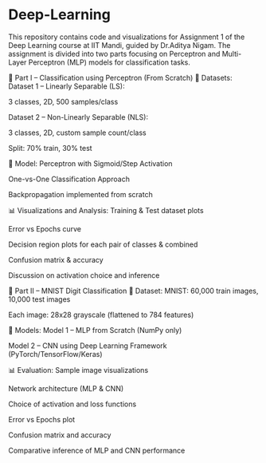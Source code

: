# Deep-Learning
This repository contains code and visualizations for Assignment 1 of the Deep Learning course at IIT Mandi, guided by Dr.Aditya Nigam. The assignment is divided into two parts focusing on Perceptron and Multi-Layer Perceptron (MLP) models for classification tasks.


📌 Part I – Classification using Perceptron (From Scratch)
📂 Datasets:
Dataset 1 – Linearly Separable (LS):

3 classes, 2D, 500 samples/class

Dataset 2 – Non-Linearly Separable (NLS):

3 classes, 2D, custom sample count/class

Split: 70% train, 30% test

🧠 Model:
Perceptron with Sigmoid/Step Activation

One-vs-One Classification Approach

Backpropagation implemented from scratch

📊 Visualizations and Analysis:
Training & Test dataset plots

Error vs Epochs curve

Decision region plots for each pair of classes & combined

Confusion matrix & accuracy

Discussion on activation choice and inference

📌 Part II – MNIST Digit Classification
📂 Dataset:
MNIST: 60,000 train images, 10,000 test images

Each image: 28x28 grayscale (flattened to 784 features)

🧠 Models:
Model 1 – MLP from Scratch (NumPy only)

Model 2 – CNN using Deep Learning Framework (PyTorch/TensorFlow/Keras)

📊 Evaluation:
Sample image visualizations

Network architecture (MLP & CNN)

Choice of activation and loss functions

Error vs Epochs plot

Confusion matrix and accuracy

Comparative inference of MLP and CNN performance
